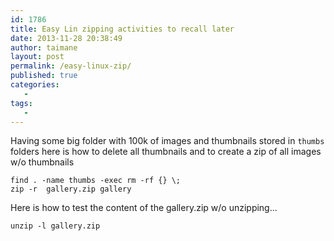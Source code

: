```yaml
---
id: 1786
title: Easy Lin zipping activities to recall later
date: 2013-11-28 20:38:49
author: taimane
layout: post
permalink: /easy-linux-zip/
published: true
categories:
   -
tags:
   -
---
```

Having some big folder with 100k of images and thumbnails stored in <code>thumbs</code> folders here is how to delete all thumbnails and to create a zip of all images w/o thumbnails



```
find . -name thumbs -exec rm -rf {} \;
zip -r  gallery.zip gallery
```





Here is how to test the content of the gallery.zip w/o unzipping...



```
unzip -l gallery.zip
```
